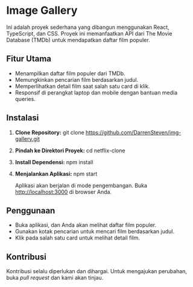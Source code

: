 # Image Gallery

Ini adalah proyek sederhana yang dibangun menggunakan React, TypeScript, dan CSS. Proyek ini memanfaatkan API dari The Movie Database (TMDb) untuk mendapatkan daftar film populer.

## Fitur Utama

- Menampilkan daftar film populer dari TMDb.
- Memungkinkan pencarian film berdasarkan judul.
- Memperlihatkan detail film saat salah satu card di klik.
- Responsif di perangkat laptop dan mobile dengan bantuan media queries.

## Instalasi

1. **Clone Repository:**
    git clone https://github.com/DarrenSteven/img-gallery.git

2. **Pindah ke Direktori Proyek:**
    cd netflix-clone

3. **Install Dependensi:**
    npm install

4. **Menjalankan Aplikasi:**
    npm start

    Aplikasi akan berjalan di mode pengembangan. Buka [http://localhost:3000](http://localhost:3000) di browser Anda.

## Penggunaan
- Buka aplikasi, dan Anda akan melihat daftar film populer.
- Gunakan kotak pencarian untuk mencari film berdasarkan judul.
- Klik pada salah satu card untuk melihat detail film.

## Kontribusi
Kontribusi selalu diperlukan dan dihargai. Untuk mengajukan perubahan, buka *pull request* dan kami akan tinjau.
